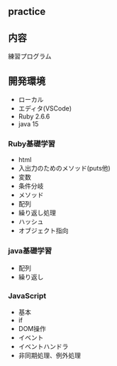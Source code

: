 ## practice

## 内容
練習プログラム

## 開発環境
- ローカル
- エディタ(VSCode)
- Ruby 2.6.6
- java 15

### Ruby基礎学習
- html
- 入出力のためのメソッド(puts他)
- 変数
- 条件分岐
- メソッド
- 配列
- 繰り返し処理
- ハッシュ
- オブジェクト指向

### java基礎学習
- 配列
- 繰り返し

### JavaScript
- 基本
- if
- DOM操作
- イベント
- イベントハンドラ
- 非同期処理、例外処理
